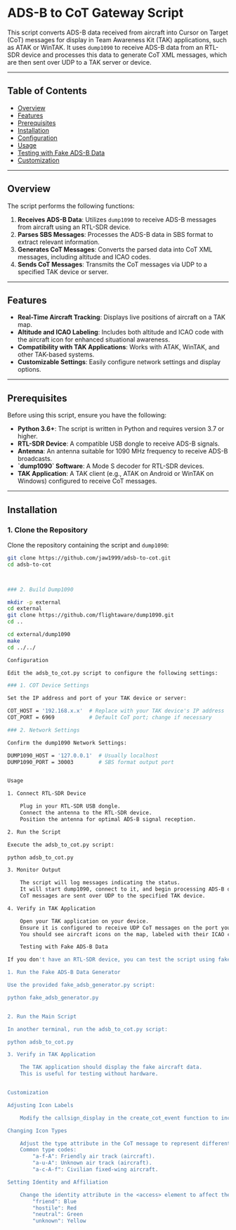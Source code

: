 
# ADS-B to CoT Gateway Script

This script converts ADS-B data received from aircraft into Cursor on Target (CoT) messages for display in Team Awareness Kit (TAK) applications, such as ATAK or WinTAK. It uses `dump1090` to receive ADS-B data from an RTL-SDR device and processes this data to generate CoT XML messages, which are then sent over UDP to a TAK server or device.

---

## Table of Contents

- [Overview](#overview)
- [Features](#features)
- [Prerequisites](#prerequisites)
- [Installation](#installation)
- [Configuration](#configuration)
- [Usage](#usage)
- [Testing with Fake ADS-B Data](#testing-with-fake-ads-b-data)
- [Customization](#customization)


---

## Overview

The script performs the following functions:

1. **Receives ADS-B Data**: Utilizes `dump1090` to receive ADS-B messages from aircraft using an RTL-SDR device.
2. **Parses SBS Messages**: Processes the ADS-B data in SBS format to extract relevant information.
3. **Generates CoT Messages**: Converts the parsed data into CoT XML messages, including altitude and ICAO codes.
4. **Sends CoT Messages**: Transmits the CoT messages via UDP to a specified TAK device or server.

---

## Features

- **Real-Time Aircraft Tracking**: Displays live positions of aircraft on a TAK map.
- **Altitude and ICAO Labeling**: Includes both altitude and ICAO code with the aircraft icon for enhanced situational awareness.
- **Compatibility with TAK Applications**: Works with ATAK, WinTAK, and other TAK-based systems.
- **Customizable Settings**: Easily configure network settings and display options.

---

## Prerequisites

Before using this script, ensure you have the following:

- **Python 3.6+**: The script is written in Python and requires version 3.7 or higher.
- **RTL-SDR Device**: A compatible USB dongle to receive ADS-B signals.
- **Antenna**: An antenna suitable for 1090 MHz frequency to receive ADS-B broadcasts.
- **\`dump1090\` Software**: A Mode S decoder for RTL-SDR devices.
- **TAK Application**: A TAK client (e.g., ATAK on Android or WinTAK on Windows) configured to receive CoT messages.

---

## Installation

### 1. Clone the Repository

Clone the repository containing the script and `dump1090`:

```bash
git clone https://github.com/jaw1999/adsb-to-cot.git
cd adsb-to-cot



### 2. Build Dump1090

mkdir -p external
cd external
git clone https://github.com/flightaware/dump1090.git
cd ..

cd external/dump1090
make
cd ../../

Configuration

Edit the adsb_to_cot.py script to configure the following settings:

### 1. COT Device Settings

Set the IP address and port of your TAK device or server:

COT_HOST = '192.168.x.x'  # Replace with your TAK device's IP address
COT_PORT = 6969           # Default CoT port; change if necessary

### 2. Network Settings

Confirm the dump1090 Network Settings:

DUMP1090_HOST = '127.0.0.1'  # Usually localhost
DUMP1090_PORT = 30003        # SBS format output port


Usage

1. Connect RTL-SDR Device

    Plug in your RTL-SDR USB dongle.
    Connect the antenna to the RTL-SDR device.
    Position the antenna for optimal ADS-B signal reception.

2. Run the Script

Execute the adsb_to_cot.py script:

python adsb_to_cot.py

3. Monitor Output

    The script will log messages indicating the status.
    It will start dump1090, connect to it, and begin processing ADS-B data.
    CoT messages are sent over UDP to the specified TAK device.

4. Verify in TAK Application

    Open your TAK application on your device.
    Ensure it is configured to receive UDP CoT messages on the port you specified.
    You should see aircraft icons on the map, labeled with their ICAO codes and altitudes.

    Testing with Fake ADS-B Data

If you don't have an RTL-SDR device, you can test the script using fake ADS-B data.

1. Run the Fake ADS-B Data Generator

Use the provided fake_adsb_generator.py script:

python fake_adsb_generator.py


2. Run the Main Script

In another terminal, run the adsb_to_cot.py script:

python adsb_to_cot.py

3. Verify in TAK Application

    The TAK application should display the fake aircraft data.
    This is useful for testing without hardware.


Customization

Adjusting Icon Labels

    Modify the callsign_display in the create_cot_event function to include additional information, such as speed or callsign.

Changing Icon Types

    Adjust the type attribute in the CoT message to represent different types of aircraft or entities.
    Common type codes:
        "a-f-A": Friendly air track (aircraft).
        "a-u-A": Unknown air track (aircraft).
        "a-c-A-f": Civilian fixed-wing aircraft.

Setting Identity and Affiliation

    Change the identity attribute in the <access> element to affect the icon color:
        "friend": Blue
        "hostile": Red
        "neutral": Green
        "unknown": Yellow
